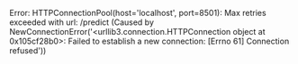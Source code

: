Error: HTTPConnectionPool(host='localhost', port=8501): Max retries exceeded with url: /predict (Caused by NewConnectionError('<urllib3.connection.HTTPConnection object at 0x105cf28b0>: Failed to establish a new connection: [Errno 61] Connection refused'))